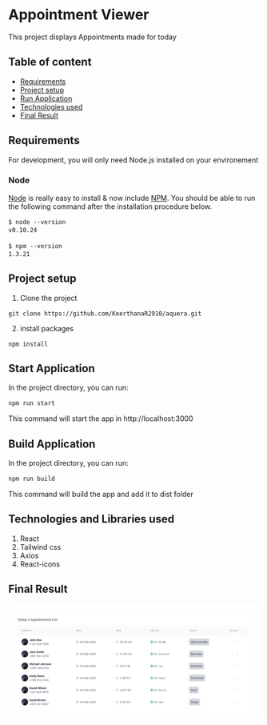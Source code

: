 # Appointment Viewer
This project displays Appointments made for today

## Table of content
- [Requirements](#requirements)
- [Project setup](#project-setup)
- [Run Application](#run-application)
- [Technologies used](#technologies-used)
- [Final Result](#final-result)
## Requirements
For development, you will only need Node.js installed on your environement
### Node
[Node](https://nodejs.org/en) is really easy to install & now include [NPM](https://www.npmjs.com/). You should be able to run the following command after the installation procedure below.

``` 
$ node --version
v0.10.24

$ npm --version
1.3.21
````

## Project setup
1. Clone the project
```shell
git clone https://github.com/KeerthanaR2910/aquera.git
```
2. install packages
```shell
npm install
```
## Start Application
In the project directory, you can run:

```bash
npm run start
```

This command will start the app in http://localhost:3000

## Build Application 
In the project directory, you can run:

```bash
npm run build
```

This command will build the app and add it to dist folder

## Technologies and Libraries used
1. React
2. Tailwind css
3. Axios
4. React-icons

## Final Result

![](./public/final-result.png)